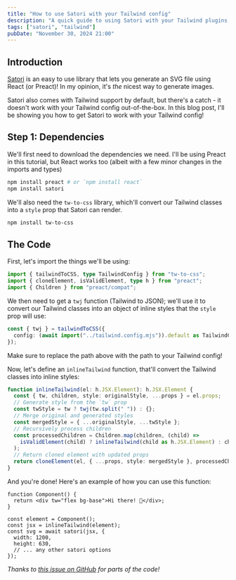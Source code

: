 ```yaml
---
title: "How to use Satori with your Tailwind config"
description: "A quick guide to using Satori with your Tailwind plugins, fonts, and everything else in your config!"
tags: ["satori", "tailwind"]
pubDate: "November 30, 2024 21:00"
---
```


## Introduction

[Satori](https://github.com/vercel/satori) is an easy to use library that lets you generate an SVG file using React (or Preact)! In my opinion, it's _the_ nicest way to generate images.

Satori also comes with Tailwind support by default, but there's a catch - it doesn't work with your Tailwind config out-of-the-box. In this blog post, I'll be showing you how to get Satori to work with your Tailwind config!

## Step 1: Dependencies

We'll first need to download the dependencies we need. I'll be using Preact in this tutorial, but React works too (albeit with a few minor changes in the imports and types)

```bash
npm install preact # or `npm install react`
npm install satori
```

We'll also need the `tw-to-css` library, which'll convert our Tailwind classes into a `style` prop that Satori can render.

```bash
npm install tw-to-css
```

## The Code

First, let's import the things we'll be using:

```ts
import { tailwindToCSS, type TailwindConfig } from "tw-to-css";
import { cloneElement, isValidElement, type h } from "preact";
import { Children } from "preact/compat";
```

We then need to get a `twj` function (Tailwind to JSON); we'll use it to convert our Tailwind classes into an object of inline styles that the `style` prop will use:

```ts
const { twj } = tailwindToCSS({
  config: (await import("../tailwind.config.mjs")).default as TailwindConfig,
});
```

Make sure to replace the path above with the path to your Tailwind config!

Now, let's define an `inlineTailwind` function, that'll convert the Tailwind classes into inline styles:

```ts
function inlineTailwind(el: h.JSX.Element): h.JSX.Element {
  const { tw, children, style: originalStyle, ...props } = el.props;
  // Generate style from the `tw` prop
  const twStyle = tw ? twj(tw.split(" ")) : {};
  // Merge original and generated styles
  const mergedStyle = { ...originalStyle, ...twStyle };
  // Recursively process children
  const processedChildren = Children.map(children, (child) =>
    isValidElement(child) ? inlineTailwind(child as h.JSX.Element) : child,
  );
  // Return cloned element with updated props
  return cloneElement(el, { ...props, style: mergedStyle }, processedChildren);
}
```

And you're done! Here's an example of how you can use this function:

```tsx
function Component() {
  return <div tw="flex bg-base">Hi there! 👋</div>;
}

const element = Component();
const jsx = inlineTailwind(element);
const svg = await satori(jsx, {
  width: 1200,
  height: 630,
  // ... any other satori options
});
```

_Thanks to [this issue on GitHub](https://github.com/vercel/satori/discussions/529) for parts of the code!_
